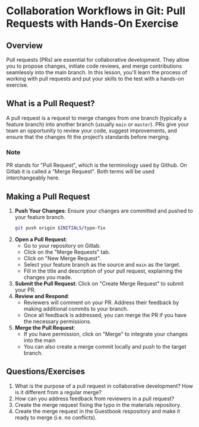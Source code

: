 # Collaboration Workflows in Git: Pull Requests with Hands-On Exercise

## Overview

Pull requests (PRs) are essential for collaborative development. They allow you to propose changes, initiate code reviews, and merge contributions seamlessly into the main branch. In this lesson, you'll learn the process of working with pull requests and put your skills to the test with a hands-on exercise.

## What is a Pull Request?

A pull request is a request to merge changes from one branch (typically a feature branch) into another branch (usually `main` or `master`). PRs give your team an opportunity to review your code, suggest improvements, and ensure that the changes fit the project’s standards before merging.

### Note

PR stands for "Pull Request", which is the terminology used by Github. On Gitlab it is called a "Merge Request". Both terms will be used interchangeably here.

## Making a Pull Request

1. **Push Your Changes**: Ensure your changes are committed and pushed to your feature branch.
   ```bash
   git push origin $INITIALS/typo-fix
   ```
2. **Open a Pull Request**:
   - Go to your repository on Gitlab.
   - Click on the "Merge Requests" tab.
   - Click on "New Merge Request".
   - Select your feature branch as the source and `main` as the target.
   - Fill in the title and description of your pull request, explaining the changes you made.
3. **Submit the Pull Request**: Click on "Create Merge Request" to submit your PR.
4. **Review and Respond**:
   - Reviewers will comment on your PR. Address their feedback by making additional commits to your branch.
   - Once all feedback is addressed, you can merge the PR if you have the necessary permissions.
5. **Merge the Pull Request**:
    - If you have permission, click on "Merge" to integrate your changes into the main
    - You can also create a merge commit locally and push to the target branch.

## Questions/Exercises

1. What is the purpose of a pull request in collaborative development? How is it different from a regular merge?
2. How can you address feedback from reviewers in a pull request?
3. Create the merge request fixing the typo in the materials repository.
4. Create the merge request in the Guestbook respository and make it ready to merge (i.e. no conflicts).
